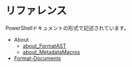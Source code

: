 # リファレンス

PowerShellドキュメントの形式で記述されています。

* About
    * [about_FormatAST](about_FormatAST.ja.md)
    * [about_MetadataMacros](about_MetadataMacros.ja.md)
* [Format-Documents](Format-Documents.ja.md)
